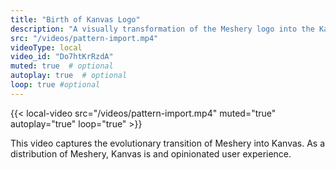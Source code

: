 ```yaml
---
title: "Birth of Kanvas Logo"
description: "A visually transformation of the Meshery logo into the Kanvas logo."
src: "/videos/pattern-import.mp4"
videoType: local
video_id: "Do7htKrRzdA"
muted: true  # optional
autoplay: true  # optional
loop: true #optional
---
```


{{< local-video src="/videos/pattern-import.mp4" muted="true" autoplay="true" loop="true" >}}

This video captures the evolutionary transition of Meshery into Kanvas. As a distribution of Meshery, Kanvas is and opinionated user experience. 
